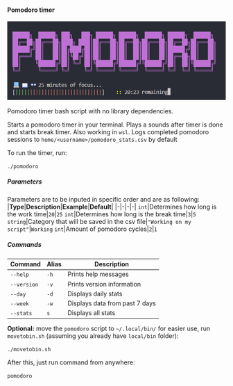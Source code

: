 #### Pomodoro timer
![pomodoro.png](./pomodoro.png)

Pomodoro timer bash script with no library dependencies.

Starts a pomodoro timer in your terminal. Plays a sounds after timer is done and starts break timer. Also working in `wsl`.
Logs completed pomodoro sessions to `home/<username>/pomodoro_stats.csv` by default

To run the timer, run:
```shell
./pomodoro
```

##### Parameters
Parameters are to be inputed in specific order and are as following:
|**Type**|**Description**|**Example**|**Default**|
|-|-|-|-|
`int`|Determines how long is the work time|`20`|`25`
`int`|Determines how long is the break time|`3`|`5`
`string`|Category that will be saved in the csv file|`"Working on my script"`|`Working`
`int`|Amount of pomodoro cycles|`2`|`1`


##### Commands
|**Command**|**Alias**|**Description**|
|-|-|-|
`--help`|`-h`|Prints help messages
`--version`|`-v`|Prints version information
`--day`|`-d`|Displays daily stats
`--week`|`-w`|Displays data from past 7 days
`--stats`|`s`|Displays all stats

**Optional:** move the `pomodoro` script to `~/.local/bin/` for easier use, run `movetobin.sh` (assuming you already have `local/bin` folder):

```shell
./movetobin.sh
```

After this, just run command from anywhere:
```shell
pomodoro
```
